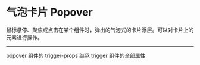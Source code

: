 # 气泡卡片 Popover

鼠标悬停、聚焦或点击在某个组件时，弹出的气泡式的卡片浮层。可以对卡片上的元素进行操作。

---

<script setup>
import PopoverBasicUse from "./component/popover-basic-use.md"
import PopoverTrigger from "./component/popover-trigger.md"
import PopoverPosition from "./component/popover-position.md"
import PopoverApi from "./component/popover-api.md"
import PopoverTip from "./component/popover-tip.md"
</script>

<ClientOnly>
<popover-basic-use />
<popover-trigger />
<popover-position />
<yc-tag>popover</yc-tag> 组件的 <yc-tag>trigger-props</yc-tag> 继承 <yc-tag>trigger</yc-tag>  组件的全部属性
</ClientOnly>
<popover-api />
<popover-tip />
